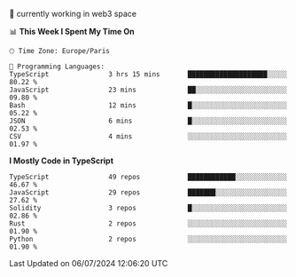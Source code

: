 🔭 currently working in web3 space

<!--START_SECTION:waka-->
📊 **This Week I Spent My Time On** 

```text
🕑︎ Time Zone: Europe/Paris

💬 Programming Languages: 
TypeScript               3 hrs 15 mins       ████████████████████░░░░░   80.22 % 
JavaScript               23 mins             ██░░░░░░░░░░░░░░░░░░░░░░░   09.80 % 
Bash                     12 mins             █░░░░░░░░░░░░░░░░░░░░░░░░   05.22 % 
JSON                     6 mins              █░░░░░░░░░░░░░░░░░░░░░░░░   02.53 % 
CSV                      4 mins              ░░░░░░░░░░░░░░░░░░░░░░░░░   01.97 % 
```

**I Mostly Code in TypeScript** 

```text
TypeScript               49 repos            ████████████░░░░░░░░░░░░░   46.67 % 
JavaScript               29 repos            ███████░░░░░░░░░░░░░░░░░░   27.62 % 
Solidity                 3 repos             █░░░░░░░░░░░░░░░░░░░░░░░░   02.86 % 
Rust                     2 repos             ░░░░░░░░░░░░░░░░░░░░░░░░░   01.90 % 
Python                   2 repos             ░░░░░░░░░░░░░░░░░░░░░░░░░   01.90 % 
```




 Last Updated on 06/07/2024 12:06:20 UTC
<!--END_SECTION:waka-->
